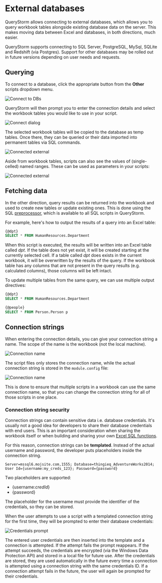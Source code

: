# External databases

QueryStorm allows connecting to external databases, which allows you to query workbook tables alongside existing database data on the server. This makes moving data between Excel and databases, in both directions, much easier.

QueryStorm supports connecting to SQL Server, PostgreSQL, MySql, SQLite and Redshift (via Postgres). Support for other databases may be rolled out in future versions depending on user needs and requests.

## Querying
To connect to a database, click the appropriate button from the **Other** scripts dropdown menu.

![Connect to DBs](../../Images/other_scripts.png)

QueryStorm will then prompt you to enter the connection details and select the workbook tables you would like to use in your script. 

![Connect dialog](../../Images/connect_dialog.png)

The selected workbook tables will be copied to the database as temp tables. Once there, they can be queried or their data imported into permanent tables via SQL commands.

![Connected external](../../Images/connected_external.png?v=1 "Connected to external SQL Server")

Aside from workbook tables, scripts can also see the values of (single-celled) named ranges. These can be used as parameters in your scripts: 

![Connected external](../../Images/sql_cell_parameter.png "Connected to external SQL Server")

## Fetching data

In the other direction, query results can be returned into the workbook and used to create new tables or update existing ones. This is done using the SQL [preprocessor](todo), which is available to all SQL scripts in QueryStorm.

For example, here's how to output the results of a query into an Excel table:
```sql
{@dpt}
SELECT * FROM HumanResources.Department
```   
When this script is executed, the results will be written into an Excel table called *dpt*. If the table does not yet exist, it will be created starting at the currently selected cell. If a table called *dpt* does exists in the current workbook, it will be overwritten by the results of the query. If the workbook table has any columns that are not present in the query results (e.g. calculated columns), those columns will be left intact.

To update multiple tables from the same query, we can use multiple output directives:

```sql
{@dpt}
SELECT * FROM HumanResources.Department

{@people}
SELECT * FROM Person.Person p
```

## Connection strings

When entering the connection details, you can give your connection string a name. The scope of the name is the workbook (not the local machine).

![Connection name](../../Images/connection_name_1.png)

The script files only stores the connection name, while the actual connection string is stored in the `module.config` file:

![Connection name](../../Images/connection_name_2.png)

This is done to ensure that multiple scripts in a workbook can use the same connection name, so that you can change the connection string for all of those scripts in one place. 

### Connection string security

Connection strings can contain sensitive data i.e. database credentials. It's usually not a good idea for developers to share their database credentials with end users. This is an important consideration when sharing the workbook itself or when building and sharing your own [Excel SQL functions](todo).

For this reason, connection strings can be **templated**. Instead of the actual username and password, the developer puts placeholders inside the connection string. 

```
Server=mssql6.mojsite.com,1555; Database=thingieq_AdventureWorks2014; User Id={username:my_creds_123}; Password={password}
```

Two placeholders are supported:
- {username:*credId*}
- {password}

The placeholder for the username must provide the identifier of the credentials, so they can be stored. 

When the user attempts to use a script with a templated connection string for the first time, they will be prompted to enter their database credentials:

![Credentials prompt](../../Images/credentials_promt.png)

The entered user credentials are then inserted into the template and a connection is attempted. If the attempt fails the prompt reappears. If the attempt succeeds, the credentials are encrypted (via the Windows Data Protection API) and stored in a local file for future use. After the credentials are stored, they are used automatically in the future every time a connection is attempted using a connection string with the same credentials ID. If a connection attempt fails in the future, the user will again be prompted for their credentials. 